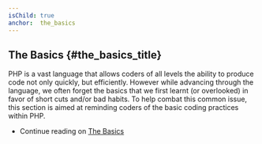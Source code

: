 ```yaml
---
isChild: true
anchor:  the_basics
---
```


## The Basics {#the_basics_title}

PHP is a vast language that allows coders of all levels the ability to produce code not only quickly, but efficiently.
However while advancing through the language, we often forget the basics that we first learnt (or overlooked) in favor
of short cuts and/or bad habits. To help combat this common issue, this section is aimed at reminding coders of the
basic coding practices within PHP.

* Continue reading on [The Basics](/pages/The-Basics.html)